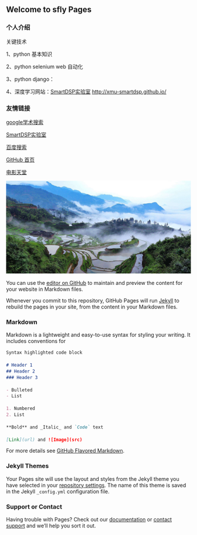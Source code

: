 ## Welcome to sfly Pages


### 个人介绍

关键技术

1、python 基本知识

2、python selenium web 自动化

3、python django：

4、深度学习网站：[SmartDSP实验室](http://xmu-smartdsp.github.io/)  http://xmu-smartdsp.github.io/


### 友情链接

[google学术搜索](https://xue.glgoo.net/)

[SmartDSP实验室](http://xmu-smartdsp.github.io/)

[百度搜索](http://www.baidu.com)

[GitHub 首页](https://github.com/saintifly)

[电影天堂](http://www.dytt8.net/)

![个人图片](https://github.com/saintifly/zxh.github.io/raw/master/Screenshots/timg.jpg)

You can use the [editor on GitHub](https://github.com/saintifly/zxh.github.io/edit/master/index.md) to maintain and preview the content for your website in Markdown files.

Whenever you commit to this repository, GitHub Pages will run [Jekyll](https://jekyllrb.com/) to rebuild the pages in your site, from the content in your Markdown files.

### Markdown

Markdown is a lightweight and easy-to-use syntax for styling your writing. It includes conventions for

```markdown
Syntax highlighted code block

# Header 1
## Header 2
### Header 3

- Bulleted
- List

1. Numbered
2. List

**Bold** and _Italic_ and `Code` text

[Link](url) and ![Image](src)
```

For more details see [GitHub Flavored Markdown](https://guides.github.com/features/mastering-markdown/).

### Jekyll Themes

Your Pages site will use the layout and styles from the Jekyll theme you have selected in your [repository settings](https://github.com/saintifly/zxh.github.io/settings). The name of this theme is saved in the Jekyll `_config.yml` configuration file.

### Support or Contact

Having trouble with Pages? Check out our [documentation](https://help.github.com/categories/github-pages-basics/) or [contact support](https://github.com/contact) and we’ll help you sort it out.
